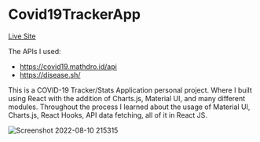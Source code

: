 # Covid19TrackerApp
[Live Site](https://covid-19-apptracker.herokuapp.com/)

The APIs I used: 
- https://covid19.mathdro.id/api
- https://disease.sh/

This is a COVID-19 Tracker/Stats Application personal project. Where I built using React with the addition of Charts.js, Material UI, and many different modules. Throughout the process I learned about the usage of Material UI, Charts.js, React Hooks, API data fetching, all of it in React JS.


![Screenshot 2022-08-10 215315](https://user-images.githubusercontent.com/67879767/184051984-cc95967d-f6c4-4868-af24-42a689a3412a.jpg)
